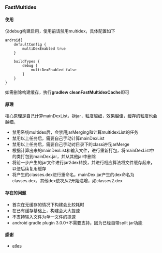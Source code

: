 ### FastMultidex

#### 使用

仅debug构建启用，使用前请禁用multidex，具体配置如下

```
android{
    defaultConfig {
        multiDexEnabled true
    }
    
    buildTypes {
        debug {
            multiDexEnabled false
        }
    }
}
```

如需删除构建缓存，执行**gradlew cleanFastMultidexCache**即可

#### 原理

核心原理是自己计算mainDexList，拆jar，粒度越细，效果越佳，缓存的粒度也会越细。

 - 禁用系统multidex后，会禁用jarMerging和计算multidexList的任务
 - 禁用以上任务后，需要自己手动计算mainDexList
 - 禁用以上任务后，需要自己手动对目录下的class进行jarMerge
 - 根据计算出来的mainDexList和输入文件，进行重新打包，将mainDexList中的类打包到mainDex.jar，并从其他jar中删除
 - 将前一步产生的jar文件进行jar2dex转换，并进行相应算法将文件缓存起来，以便后续复用缓存
 - 将产生的classes.dex进行重命名，mainDex.jar产生的dex命名为classes.dex，其他dex依次从2开始递增，如classes2.dex


#### 存在的问题

 - 首次在无缓存的情况下构建会比较耗时
 - 在已有缓存基础上，构建会大大提速
 - 不支持输入文件为单一文件的提速
 - android gradle plugin 3.0.0+不需要支持，因为已经自带spilt jar功能
 
#### 感谢

 - [atlas](https://github.com/alibaba/atlas)